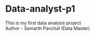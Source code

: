# Data-analyst-p1
This is my first data analysis project
<br>
Author - Samarth Panchal (Data Master)
